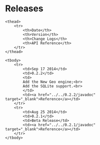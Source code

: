 # Releases 

<table class="table table-striped table-bordered">

    <thead>
        <tr>
            <th>Date</th>
            <th>Version</th>
            <th>Change Logs</th>
            <th>API Reference</th>
        </tr>
    </thead>

    <tbody>
        <tr>
            <td>Sep 17 2014</td>
            <td>0.2.2</td>
            <td>
            Add the New Geo engine;<br>
            Add the SQLite support.<br>
            </td>
            <td><a href="../../0.2.2/javadoc" target="_blank">Reference</a></td>
        </tr>
        <tr>
            <td>Aug 25 2014</td>
            <td>0.2.1</td>
            <td>Beta Release</td>
            <td><a href="../../0.2.1/javadoc" target="_blank">Reference</a></td>
        </tr>
    </tbody>
</table>

